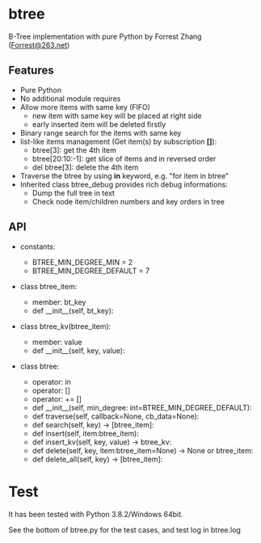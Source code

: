 # btree
B-Tree implementation with pure Python by Forrest Zhang (Forrest@263.net)

## Features
* Pure Python
* No additional module requires
* Allow more items with same key (FIFO)
    * new item with same key will be placed at right side
    * early inserted item will be deleted firstly
* Binary range search for the items with same key
* list-like items management (Get item(s) by subscription __[]__):
    * btree[3]: get the 4th item
    * btree[20:10:-1]: get slice of items and in reversed order
    * del btree[3]: delete the 4th item
* Traverse the btree by using __in__ keyword, e.g. "for item in btree"
* Inherited class btree_debug provides rich debug informations:
    * Dump the full tree in text
    * Check node item/children numbers and key orders in tree

## API
* constants:
    * BTREE_MIN_DEGREE_MIN = 2
    * BTREE_MIN_DEGREE_DEFAULT = 7

* class btree_item:
    * member: bt_key
    * def \_\_init\_\_(self, bt_key):

* class btree_kv(btree_item):
    * member: value
    * def \_\_init\_\_(self, key, value):

* class btree:
    * operator: in
    * operator: []
    * operator: += []
    * def \_\_init\_\_(self, min_degree: int=BTREE_MIN_DEGREE_DEFAULT):
    * def traverse(self, callback=None, cb_data=None):
    * def search(self, key) -> [btree_item]:
    * def insert(self, item:btree_item):
    * def insert_kv(self, key, value) -> btree_kv:
    * def delete(self, key, item:btree_item=None) -> None or btree_item:
    * def delete_all(self, key) -> [btree_item]:


# Test
It has been tested with Python 3.8.2/Windows 64bit.

See the bottom of btree.py for the test cases, and test log in btree.log
